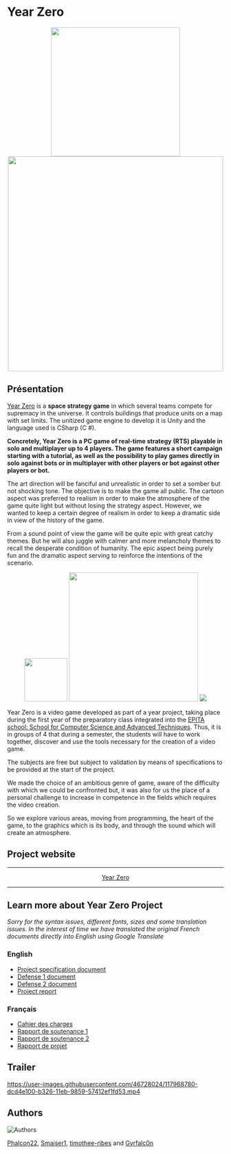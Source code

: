# Year Zero

<p float="left" align="middle">
  <img src="https://static.wixstatic.com/media/40b83d_b54b923172d84cedb35325df8814b1ea~mv2_d_2500_2500_s_4_2.png/v1/fill/w_452,h_452,al_c,q_85,usm_0.66_1.00_0.01/logo2v2.webp" width="300" />
<img src="https://i.imgur.com/4lKVlz0.png" width="500"/></p>


## Présentation
[Year Zero](https://gyrfalc0n.wixsite.com/yearzero?lang=en) is a **space strategy game** in which several teams compete for supremacy in the universe. It controls buildings that produce units on a map with set limits.
The unitized game engine to develop it is Unity and the language used is CSharp (C #).

**Concretely, Year Zero is a PC game of real-time strategy (RTS) playable in solo and multiplayer up to 4 players. 
The game features a short campaign starting with a tutorial, as well as the possibility to play games directly in solo against bots or in multiplayer with other players or bot against other players or bot.**

The art direction will be fanciful and unrealistic in order to set a somber but not shocking tone. The objective is to make the game all public. The cartoon aspect was preferred to realism in order to make the atmosphere of the game quite light but without losing the strategy aspect. However, we wanted to keep a certain degree of realism in order to keep a dramatic side in view of the history of the game.

From a sound point of view the game will be quite epic with great catchy themes. But he will also juggle with calmer and more melancholy themes to recall the desperate condition of humanity. The epic aspect being purely fun and the dramatic aspect serving to reinforce the intentions of the scenario.

<p float="left" align="middle">
  <img src="https://static.wixstatic.com/media/b44325_ff41f116b8f248ee955f14138cbcdd8f~mv2.png/v1/fill/w_133,h_133,al_c,q_85,usm_0.66_1.00_0.01/b44325_ff41f116b8f248ee955f14138cbcdd8f~mv2.webp" width="100" />
  <img src="https://static.wixstatic.com/media/b44325_cfc87a01150241a59942e0b2b23208e0~mv2.png/v1/fill/w_338,h_121,al_c,q_85,usm_0.66_1.00_0.01/b44325_cfc87a01150241a59942e0b2b23208e0~mv2.webp" width="300" /> 
  <img src="https://static.wixstatic.com/media/b44325_6509df17b2864ba1a5573fb4ee104b55~mv2_d_4286_2902_s_4_2.png/v1/fill/w_200,h_133,al_c,q_85,usm_0.66_1.00_0.01/b44325_6509df17b2864ba1a5573fb4ee104b55~mv2_d_4286_2902_s_4_2.webp" />
</p>
</p>

Year Zero is a video game developed as part of a year project, taking place during the first year of the preparatory class integrated into the [EPITA school: School for Computer Science and Advanced Techniques](https://www.epita.fr/). Thus, it is in groups of 4 that during a semester, the students will have to work together, discover and use the tools necessary for the creation of a video game.

The subjects are free but subject to validation by means of specifications to be provided at the start of the project.

We made the choice of an ambitious genre of game, aware of the difficulty with which we could be confronted but, it was also for us the place of a personal challenge to increase in competence in the fields which requires the video creation.

So we explore various areas, moving from programming, the heart of the game, to the graphics which is its body, and through the sound which will create an atmosphere.

## Project website

-----
<p align="middle">
<a href="https://gyrfalc0n.wixsite.com/yearzero?lang=en">Year Zero</a>
  </p> 
  
-----

## Learn more about Year Zero Project

*Sorry for the syntax issues, different fonts, sizes and some translation issues. In the interest of time we have translated the original French documents directly into English using Google Translate*

### **English**

* [Project specification document](https://e785d98c-4d23-48d9-8052-c202a63145b6.filesusr.com/ugd/b44325_28aeb35bd29347ddbc53041717ed90ec.pdf)
* [Defense 1 document](https://e785d98c-4d23-48d9-8052-c202a63145b6.filesusr.com/ugd/b44325_99c3432113704acc83b9baffe56ecf9f.pdf)
* [Defense 2 document](https://e785d98c-4d23-48d9-8052-c202a63145b6.filesusr.com/ugd/b44325_2aa4d2d728cf494aabb2c9d29e2b1977.pdf)
* [Project report](https://e785d98c-4d23-48d9-8052-c202a63145b6.filesusr.com/ugd/b44325_2c4c4caf524042fa8bf997028057b374.pdf)

 ### **Français**

* [Cahier des charges](https://e785d98c-4d23-48d9-8052-c202a63145b6.filesusr.com/ugd/40b83d_460bb95be6f84c3f891d8fc78e250359.pdf)
* [Rapport de soutenance 1](https://e785d98c-4d23-48d9-8052-c202a63145b6.filesusr.com/ugd/b44325_60ce6ad0eefb4c7d8f23d4132d76609e.pdf)
* [Rapport de soutenance 2](https://e785d98c-4d23-48d9-8052-c202a63145b6.filesusr.com/ugd/b44325_4a8a186fd3854ab7b6f59dc09c32a6c9.pdf)
* [Rapport de projet](https://e785d98c-4d23-48d9-8052-c202a63145b6.filesusr.com/ugd/b44325_e6676b34f87a48d1a571e60536fda8d6.pdf)


## Trailer
https://user-images.githubusercontent.com/46728024/117968780-dcd4e100-b326-11eb-9859-57412ef1fd53.mp4

## Authors

![Authors](https://i.imgur.com/p2Kh2ey.png)

[Phalcon22](https://github.com/Phalcon22), [Smajser1](https://github.com/Smajser1), [timothee-ribes](https://github.com/timothee-ribes) and [Gyrfalc0n](https://github.com/Gyrfalc0n)



